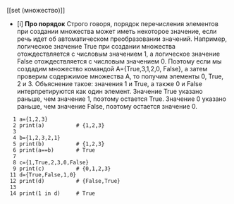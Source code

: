 [[set (множество)]]

- [i] **Про порядок**
   Строго говоря, порядок перечисления элементов при создании множества может иметь некоторое значение, если речь идет об автоматическом преобразовании значений.
   Например, логическое значение True при создании множества отождествляется с числовым значением 1, а логическое значение False отождествляется с числовым значением 0. Поэтому если мы создадим множество командой A={True,3,1,2,0, False}, а затем проверим содержимое множества A, то получим элементы 0, True, 2 и 3. Объяснение такое: значения 1 и True, а также 0 и False интерпретируются как один элемент. Значение True указано раньше, чем значение 1, поэтому остается True. Значение 0 указано раньше, чем значение False, поэтому остается значение 0.

```
  1 a={1,2,3}
  2 print(a)          # {1,2,3}
  3
  4 b={1,2,3,2,1}
  5 print(b)          # {1,2,3}
  6 print(a==b)       # True
  7
  8 c={1,True,2,3,0,False}
  9 print(c)          # {0,1,2,3}
 11 d={True,False,1,0}
 12 print(d)          # {False,True}
 13
 14 print(1 in d)     # True

```

